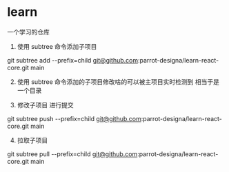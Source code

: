 # learn

一个学习的仓库

1. 使用 subtree 命令添加子项目

git subtree add --prefix=child git@github.com:parrot-designa/learn-react-core.git main

2. 使用 subtree 命令添加的子项目修改啥的可以被主项目实时检测到 相当于是一个目录

3. 修改子项目 进行提交

git subtree push --prefix=child git@github.com:parrot-designa/learn-react-core.git main

4. 拉取子项目

git subtree pull --prefix=child git@github.com:parrot-designa/learn-react-core.git main
